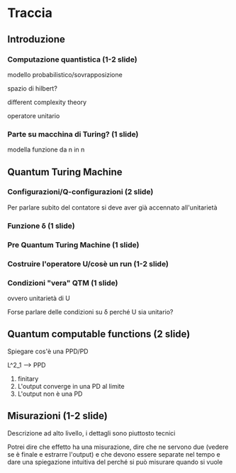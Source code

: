 # Traccia

## Introduzione

### Computazione quantistica (1-2 slide)

modello probabilistico/sovrapposizione

spazio di hilbert?

different complexity theory

operatore unitario

### Parte su macchina di Turing? (1 slide)

modella funzione da n in n

## Quantum Turing Machine

### Configurazioni/Q-configurazioni (2 slide)

Per parlare subito del contatore si deve aver già accennato all'unitarietà

### Funzione δ (1 slide)

### Pre Quantum Turing Machine (1 slide)

### Costruire l'operatore U/cosè un run (1-2 slide)

### Condizioni "vera" QTM (1 slide)

ovvero unitarietà di U

Forse parlare delle condizioni su δ perché U sia unitario?

## Quantum computable functions (2 slide)

Spiegare cos'è una PPD/PD

L^2_1 --> PPD

1. finitary
2. L'output converge in una PD al limite
3. L'output non è una PD

## Misurazioni (1-2 slide)

Descrizione ad alto livello, i dettagli sono piuttosto tecnici

Potrei dire che effetto ha una misurazione, dire che ne servono due (vedere se è finale e estrarre l'output) e che devono essere separate nel tempo e dare una spiegazione intuitiva del perché si può misurare quando si vuole